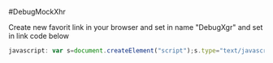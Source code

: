 #DebugMockXhr

Create new favorit link in your browser and set in name "DebugXgr" and set in link code below
````javascript
javascript: var s=document.createElement("script");s.type="text/javascript",s.src="https://github.com/Franckrst/xhr-tools/releases/download/0.2/script.js",document.head.append(s);
````

